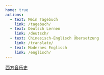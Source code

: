 ```yaml
---
home: true
actions:
  - text: Mein Tagebuch
    link: /tagebuch/
  - text: Deutsch Lernen
    link: /deutsch/
  - text: Chinesisch-Englisch Übersetzung
    link: /translate/
  - text: Modernes Englisch
    link: /englisch/
---
```


[西方音乐史](musik)
